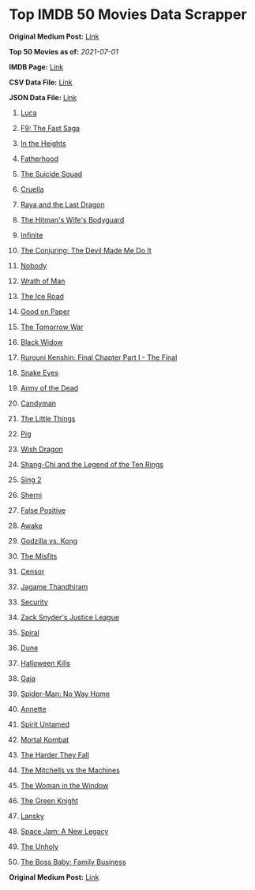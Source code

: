 # Top IMDB 50 Movies Data Scrapper

**Original Medium Post:** [Link](https://medium.com/@nishantsahoo/which-movie-should-i-watch-5c83a3c0f5b1) 

**Top 50 Movies as of:** _2021-07-01_

**IMDB Page:** [Link](http://www.imdb.com/search/title?release_date=2021,2021&title_type=feature)

**CSV Data File:** [Link](/Data/data.csv)

**JSON Data File:** [Link](/Data/data.json)

1. [Luca](https://www.imdb.com/title/tt12801262/?ref_=adv_li_tt)

2. [F9: The Fast Saga](https://www.imdb.com/title/tt5433138/?ref_=adv_li_tt)

3. [In the Heights](https://www.imdb.com/title/tt1321510/?ref_=adv_li_tt)

4. [Fatherhood](https://www.imdb.com/title/tt4733624/?ref_=adv_li_tt)

5. [The Suicide Squad](https://www.imdb.com/title/tt6334354/?ref_=adv_li_tt)

6. [Cruella](https://www.imdb.com/title/tt3228774/?ref_=adv_li_tt)

7. [Raya and the Last Dragon](https://www.imdb.com/title/tt5109280/?ref_=adv_li_tt)

8. [The Hitman's Wife's Bodyguard](https://www.imdb.com/title/tt8385148/?ref_=adv_li_tt)

9. [Infinite](https://www.imdb.com/title/tt6654210/?ref_=adv_li_tt)

10. [The Conjuring: The Devil Made Me Do It](https://www.imdb.com/title/tt7069210/?ref_=adv_li_tt)

11. [Nobody](https://www.imdb.com/title/tt7888964/?ref_=adv_li_tt)

12. [Wrath of Man](https://www.imdb.com/title/tt11083552/?ref_=adv_li_tt)

13. [The Ice Road](https://www.imdb.com/title/tt3758814/?ref_=adv_li_tt)

14. [Good on Paper](https://www.imdb.com/title/tt8231668/?ref_=adv_li_tt)

15. [The Tomorrow War](https://www.imdb.com/title/tt9777666/?ref_=adv_li_tt)

16. [Black Widow](https://www.imdb.com/title/tt3480822/?ref_=adv_li_tt)

17. [Rurouni Kenshin: Final Chapter Part I - The Final](https://www.imdb.com/title/tt11809034/?ref_=adv_li_tt)

18. [Snake Eyes](https://www.imdb.com/title/tt8404256/?ref_=adv_li_tt)

19. [Army of the Dead](https://www.imdb.com/title/tt0993840/?ref_=adv_li_tt)

20. [Candyman](https://www.imdb.com/title/tt9347730/?ref_=adv_li_tt)

21. [The Little Things](https://www.imdb.com/title/tt10016180/?ref_=adv_li_tt)

22. [Pig](https://www.imdb.com/title/tt11003218/?ref_=adv_li_tt)

23. [Wish Dragon](https://www.imdb.com/title/tt5562070/?ref_=adv_li_tt)

24. [Shang-Chi and the Legend of the Ten Rings](https://www.imdb.com/title/tt9376612/?ref_=adv_li_tt)

25. [Sing 2](https://www.imdb.com/title/tt6467266/?ref_=adv_li_tt)

26. [Sherni](https://www.imdb.com/title/tt10741542/?ref_=adv_li_tt)

27. [False Positive](https://www.imdb.com/title/tt10096842/?ref_=adv_li_tt)

28. [Awake](https://www.imdb.com/title/tt10418662/?ref_=adv_li_tt)

29. [Godzilla vs. Kong](https://www.imdb.com/title/tt5034838/?ref_=adv_li_tt)

30. [The Misfits](https://www.imdb.com/title/tt4876134/?ref_=adv_li_tt)

31. [Censor](https://www.imdb.com/title/tt10329614/?ref_=adv_li_tt)

32. [Jagame Thandhiram](https://www.imdb.com/title/tt10661848/?ref_=adv_li_tt)

33. [Security](https://www.imdb.com/title/tt11892916/?ref_=adv_li_tt)

34. [Zack Snyder's Justice League](https://www.imdb.com/title/tt12361974/?ref_=adv_li_tt)

35. [Spiral](https://www.imdb.com/title/tt10342730/?ref_=adv_li_tt)

36. [Dune](https://www.imdb.com/title/tt1160419/?ref_=adv_li_tt)

37. [Halloween Kills](https://www.imdb.com/title/tt10665338/?ref_=adv_li_tt)

38. [Gaia](https://www.imdb.com/title/tt11881160/?ref_=adv_li_tt)

39. [Spider-Man: No Way Home](https://www.imdb.com/title/tt10872600/?ref_=adv_li_tt)

40. [Annette](https://www.imdb.com/title/tt6217926/?ref_=adv_li_tt)

41. [Spirit Untamed](https://www.imdb.com/title/tt11084896/?ref_=adv_li_tt)

42. [Mortal Kombat](https://www.imdb.com/title/tt0293429/?ref_=adv_li_tt)

43. [The Harder They Fall](https://www.imdb.com/title/tt10696784/?ref_=adv_li_tt)

44. [The Mitchells vs the Machines](https://www.imdb.com/title/tt7979580/?ref_=adv_li_tt)

45. [The Woman in the Window](https://www.imdb.com/title/tt6111574/?ref_=adv_li_tt)

46. [The Green Knight](https://www.imdb.com/title/tt9243804/?ref_=adv_li_tt)

47. [Lansky](https://www.imdb.com/title/tt5078852/?ref_=adv_li_tt)

48. [Space Jam: A New Legacy](https://www.imdb.com/title/tt3554046/?ref_=adv_li_tt)

49. [The Unholy](https://www.imdb.com/title/tt9419056/?ref_=adv_li_tt)

50. [The Boss Baby: Family Business](https://www.imdb.com/title/tt6932874/?ref_=adv_li_tt)

**Original Medium Post:** [Link](https://medium.com/@nishantsahoo/which-movie-should-i-watch-5c83a3c0f5b1) 
